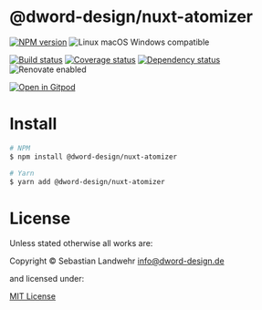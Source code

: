 <!-- TITLE/ -->
# @dword-design/nuxt-atomizer
<!-- /TITLE -->

<!-- BADGES/ -->
[![NPM version](https://img.shields.io/npm/v/@dword-design/nuxt-atomizer.svg)](https://npmjs.org/package/@dword-design/nuxt-atomizer)
![Linux macOS Windows compatible](https://img.shields.io/badge/os-linux%20%7C%C2%A0macos%20%7C%C2%A0windows-blue)

[![Build status](https://img.shields.io/github/workflow/status/dword-design/nuxt-atomizer/build)](https://github.com/dword-design/nuxt-atomizer/actions)
[![Coverage status](https://img.shields.io/coveralls/dword-design/nuxt-atomizer)](https://coveralls.io/github/dword-design/nuxt-atomizer)
[![Dependency status](https://img.shields.io/david/dword-design/nuxt-atomizer)](https://david-dm.org/dword-design/nuxt-atomizer)
![Renovate enabled](https://img.shields.io/badge/renovate-enabled-brightgreen)

[![Open in Gitpod](https://gitpod.io/button/open-in-gitpod.svg)](https://gitpod.io/#https://github.com/dword-design/nuxt-atomizer)
<!-- /BADGES -->

<!-- DESCRIPTION/ -->

<!-- /DESCRIPTION -->

<!-- INSTALL/ -->
# Install

```bash
# NPM
$ npm install @dword-design/nuxt-atomizer

# Yarn
$ yarn add @dword-design/nuxt-atomizer
```
<!-- /INSTALL -->

<!-- LICENSE/ -->
# License

Unless stated otherwise all works are:

Copyright &copy; Sebastian Landwehr <info@dword-design.de>

and licensed under:

[MIT License](https://opensource.org/licenses/MIT)
<!-- /LICENSE -->
